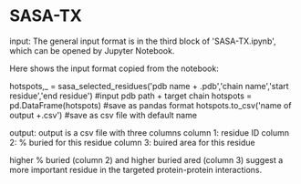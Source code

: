 # SASA-TX

input:
The general input format is in the third block of 'SASA-TX.ipynb', which can be opened by Jupyter Notebook.

Here shows the input format copied from the notebook:

hotspots,_ = sasa_selected_residues('pdb name + .pdb','chain name','start residue','end residue')
#input pdb path + target chain 
hotspots = pd.DataFrame(hotspots)
#save as pandas format
hotspots.to_csv('name of output +.csv')
#save as csv file with default name

output:
output is a csv file with three columns
column 1: residue ID
column 2: % buried for this residue
column 3: buired area for this residue

higher % buried (column 2) and higher buried ared (column 3) suggest a more important residue in the targeted protein-protein interactions.
